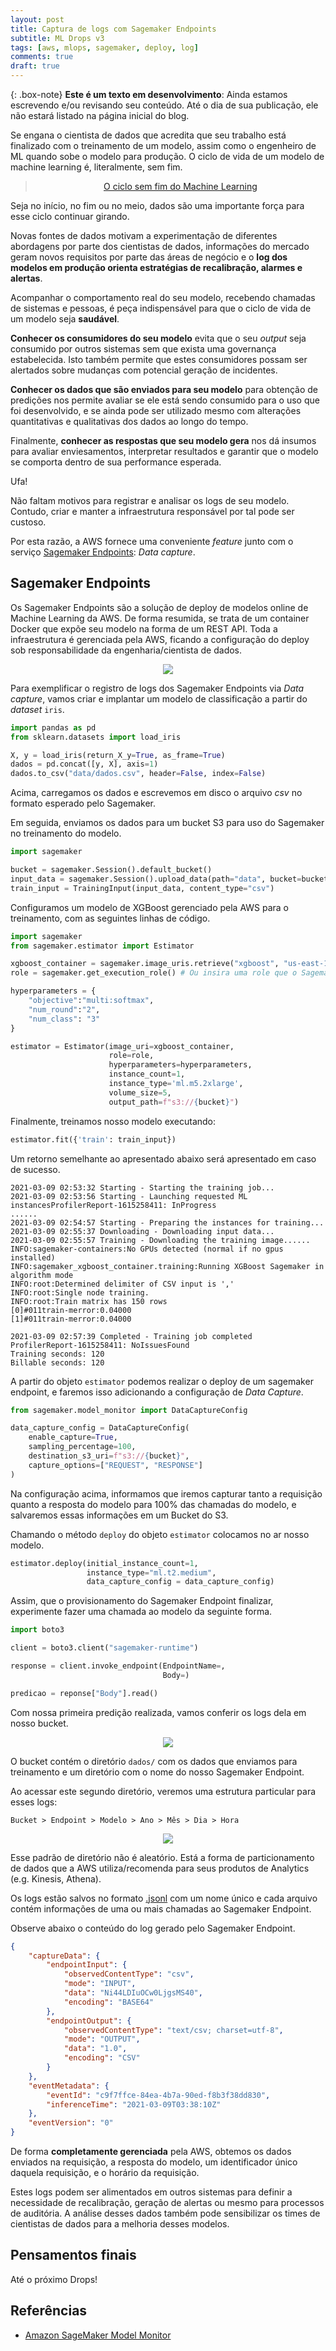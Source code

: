 ```yaml
---
layout: post
title: Captura de logs com Sagemaker Endpoints
subtitle: ML Drops v3
tags: [aws, mlops, sagemaker, deploy, log]
comments: true
draft: true
---
```


{: .box-note}
**Este é um texto em desenvolvimento**: Ainda estamos escrevendo e/ou revisando seu conteúdo. Até o dia de sua publicação, ele não estará listado na página inicial do blog.

Se engana o cientista de dados que acredita que seu trabalho está finalizado com o treinamento de um modelo, assim como o engenheiro de ML quando sobe o modelo para produção. O ciclo de vida de um modelo de machine learning é, literalmente, sem fim.

<center>
<blockquote class="imgur-embed-pub" lang="en" data-id="a/RBWQRTj"  ><a href="//imgur.com/a/RBWQRTj">O ciclo sem fim do Machine Learning</a></blockquote><script async src="//s.imgur.com/min/embed.js" charset="utf-8"></script>
</center>

Seja no início, no fim ou no meio, dados são uma importante força para esse ciclo continuar girando. 

Novas fontes de dados motivam a experimentação de diferentes abordagens por parte dos cientistas de dados, informações do mercado geram novos requisitos por parte das áreas de negócio e o **log dos modelos em produção orienta estratégias de recalibração, alarmes e alertas**.

Acompanhar o comportamento real do seu modelo, recebendo chamadas de sistemas e pessoas, é peça indispensável para que o ciclo de vida de um modelo seja **saudável**.

**Conhecer os consumidores do seu modelo** evita que o seu *output* seja consumido por outros sistemas sem que exista uma governança estabelecida. Isto também permite que estes consumidores possam ser alertados sobre mudanças com potencial geração de incidentes.

**Conhecer os dados que são enviados para seu modelo** para obtenção de predições nos permite avaliar se ele está sendo consumido para o uso que foi desenvolvido, e se ainda pode ser utilizado mesmo com alterações quantitativas e qualitativas dos dados ao longo do tempo.

Finalmente, **conhecer as respostas que seu modelo gera** nos dá insumos para avaliar enviesamentos, interpretar resultados e garantir que o modelo se comporta dentro de sua performance esperada.

Ufa!

Não faltam motivos para registrar e analisar os logs de seu modelo. Contudo, criar e manter a infraestrutura responsável por tal pode ser custoso.

Por esta razão, a AWS fornece uma conveniente *feature* junto com o serviço [Sagemaker Endpoints](https://docs.aws.amazon.com/sagemaker/latest/dg/how-it-works-deployment.html): *Data capture*.

## Sagemaker Endpoints

Os Sagemaker Endpoints são a solução de deploy de modelos online de Machine Learning da AWS. De forma resumida, se trata de um container Docker que expõe seu modelo na forma de um REST API. Toda a infraestrutura é gerenciada pela AWS, ficando a configuração do deploy sob responsabilidade da engenharia/cientista de dados.

<p style="text-align: center"><a href="https://aws.amazon.com/blogs/machine-learning/load-test-and-optimize-an-amazon-sagemaker-endpoint-using-automatic-scaling/"><img src="https://d2908q01vomqb2.cloudfront.net/f1f836cb4ea6efb2a0b1b99f41ad8b103eff4b59/2018/05/17/load-test-sagemaker-3.gif"></a></p>

Para exemplificar o registro de logs dos Sagemaker Endpoints via *Data capture*, vamos criar e implantar um modelo de classificação a partir do *dataset* `iris`.

```python
import pandas as pd
from sklearn.datasets import load_iris

X, y = load_iris(return_X_y=True, as_frame=True)
dados = pd.concat([y, X], axis=1)
dados.to_csv("data/dados.csv", header=False, index=False)
```

Acima, carregamos os dados e escrevemos em disco o arquivo *csv* no formato esperado pelo Sagemaker.

Em seguida, enviamos os dados para um bucket S3 para uso do Sagemaker no treinamento do modelo.

```python
import sagemaker

bucket = sagemaker.Session().default_bucket()
input_data = sagemaker.Session().upload_data(path="data", bucket=bucket)
train_input = TrainingInput(input_data, content_type="csv")
```

Configuramos um modelo de XGBoost gerenciado pela AWS para o treinamento, com as seguintes linhas de código.

```python
import sagemaker
from sagemaker.estimator import Estimator

xgboost_container = sagemaker.image_uris.retrieve("xgboost", "us-east-1", "1.2-1")
role = sagemaker.get_execution_role() # Ou insira uma role que o Sagemaker possa assumir

hyperparameters = {
    "objective":"multi:softmax",
    "num_round":"2",
    "num_class": "3"
}

estimator = Estimator(image_uri=xgboost_container,
                      role=role,
                      hyperparameters=hyperparameters,
                      instance_count=1,
                      instance_type='ml.m5.2xlarge', 
                      volume_size=5,
                      output_path=f"s3://{bucket}")
```

Finalmente, treinamos nosso modelo executando:

```python
estimator.fit({'train': train_input})
```

Um retorno semelhante ao apresentado abaixo será apresentado em caso de sucesso.

```
2021-03-09 02:53:32 Starting - Starting the training job...
2021-03-09 02:53:56 Starting - Launching requested ML instancesProfilerReport-1615258411: InProgress
......
2021-03-09 02:54:57 Starting - Preparing the instances for training...
2021-03-09 02:55:37 Downloading - Downloading input data...
2021-03-09 02:55:57 Training - Downloading the training image......
INFO:sagemaker-containers:No GPUs detected (normal if no gpus installed)
INFO:sagemaker_xgboost_container.training:Running XGBoost Sagemaker in algorithm mode
INFO:root:Determined delimiter of CSV input is ','
INFO:root:Single node training.
INFO:root:Train matrix has 150 rows
[0]#011train-merror:0.04000
[1]#011train-merror:0.04000

2021-03-09 02:57:39 Completed - Training job completed
ProfilerReport-1615258411: NoIssuesFound
Training seconds: 120
Billable seconds: 120
```

A partir do objeto `estimator` podemos realizar o deploy de um sagemaker endpoint, e faremos isso adicionando a configuração de *Data Capture*.

```python
from sagemaker.model_monitor import DataCaptureConfig

data_capture_config = DataCaptureConfig(
    enable_capture=True,
    sampling_percentage=100,
    destination_s3_uri=f"s3://{bucket}",
    capture_options=["REQUEST", "RESPONSE"]
)
```

Na configuração acima, informamos que iremos capturar tanto a requisição quanto a resposta do modelo para 100% das chamadas do modelo, e salvaremos essas informações em um Bucket do S3.

Chamando o método `deploy` do objeto `estimator` colocamos no ar nosso modelo.

```python
estimator.deploy(initial_instance_count=1,
                 instance_type="ml.t2.medium", 
                 data_capture_config = data_capture_config)
```

Assim, que o provisionamento do Sagemaker Endpoint finalizar, experimente fazer uma chamada ao modelo da seguinte forma.

```python
import boto3

client = boto3.client("sagemaker-runtime")

response = client.invoke_endpoint(EndpointName=,
                                  Body=)

predicao = reponse["Body"].read()
```

Com nossa primeira predição realizada, vamos conferir os logs dela em nosso bucket.

<p style="text-align: center"><img src="https://i.imgur.com/afu1ebr.png"></p>

O bucket contém o diretório `dados/` com os dados que enviamos para treinamento e um diretório com o nome do nosso Sagemaker Endpoint. 

Ao acessar este segundo diretório, veremos uma estrutura particular para esses logs:

`Bucket > Endpoint > Modelo > Ano > Mês > Dia > Hora`

<p style="text-align: center"><img src="https://i.imgur.com/IacgFjb.png"></p>

Esse padrão de diretório não é aleatório. Está a forma de particionamento de dados que a AWS utiliza/recomenda para seus produtos de Analytics (e.g. Kinesis, Athena).

Os logs estão salvos no formato [.jsonl](https://jsonlines.org/) com um nome único e cada arquivo contém informações de uma ou mais chamadas ao Sagemaker Endpoint.

Observe abaixo o conteúdo do log gerado pelo Sagemaker Endpoint.

```json
{
    "captureData": {
        "endpointInput": {
            "observedContentType": "csv",
            "mode": "INPUT",
            "data": "Ni44LDIuOCw0LjgsMS40",
            "encoding": "BASE64"
        },
        "endpointOutput": {
            "observedContentType": "text/csv; charset=utf-8",
            "mode": "OUTPUT",
            "data": "1.0",
            "encoding": "CSV"
        }
    },
    "eventMetadata": {
        "eventId": "c9f7ffce-84ea-4b7a-90ed-f8b3f38dd830",
        "inferenceTime": "2021-03-09T03:38:10Z"
    },
    "eventVersion": "0"
}
```

De forma **completamente gerenciada** pela AWS, obtemos os dados enviados na requisição, a resposta do modelo, um identificador único daquela requisição, e o horário da requisição.

Estes logs podem ser alimentados em outros sistemas para definir a necessidade de recalibração, geração de alertas ou mesmo para processos de auditória. A análise desses dados também pode sensibilizar os times de cientistas de dados para a melhoria desses modelos.

## Pensamentos finais



Até o próximo Drops!

## Referências

* [Amazon SageMaker Model Monitor](https://docs.aws.amazon.com/sagemaker/latest/dg/model-monitor.html)